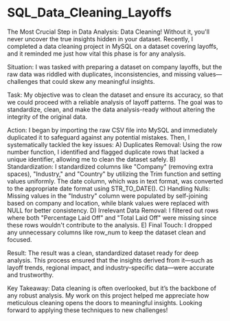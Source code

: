 # SQL_Data_Cleaning_Layoffs

The Most Crucial Step in Data Analysis: Data Cleaning! Without it, you'll never uncover the true insights hidden in your dataset. Recently, I completed a data cleaning project in MySQL on a dataset covering layoffs, and it reminded me just how vital this phase is for any analysis.

Situation: I was tasked with preparing a dataset on company layoffs, but the raw data was riddled with duplicates, inconsistencies, and missing values—challenges that could skew any meaningful insights.

Task: My objective was to clean the dataset and ensure its accuracy, so that we could proceed with a reliable analysis of layoff patterns. The goal was to standardize, clean, and make the data analysis-ready without altering the integrity of the original data.

Action: I began by importing the raw CSV file into MySQL and immediately duplicated it to safeguard against any potential mistakes. Then, I systematically tackled the key issues:
A) Duplicates Removal: Using the row number function, I identified and flagged duplicate rows that lacked a unique identifier, allowing me to clean the dataset safely.
B) Standardization: I standardized columns like "Company" (removing extra spaces), "Industry," and "Country" by utilizing the Trim function and setting values uniformly. The date column, 
   which was in text format, was converted to the appropriate date format using STR_TO_DATE().
C) Handling Nulls: Missing values in the "Industry" column were populated by self-joining based on company and location, while blank values were replaced with NULL for better consistency.
D) Irrelevant Data Removal: I filtered out rows where both "Percentage Laid Off" and "Total Laid Off" were missing since these rows wouldn't contribute to the analysis.
E) Final Touch: I dropped any unnecessary columns like row_num to keep the dataset clean and focused.

Result: The result was a clean, standardized dataset ready for deep analysis. This process ensured that the insights derived from it—such as layoff trends, regional impact, and industry-specific data—were accurate and trustworthy.

Key Takeaway: Data cleaning is often overlooked, but it’s the backbone of any robust analysis. My work on this project helped me appreciate how meticulous cleaning opens the doors to meaningful insights. Looking forward to applying these techniques to new challenges!
